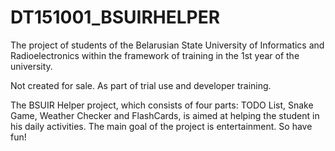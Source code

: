 # DT151001_BSUIRHELPER
The project of students of the Belarusian State University of Informatics and Radioelectronics within the framework of training in the 1st year of the university.

Not created for sale. As part of trial use and developer training.

The BSUIR Helper project, which consists of four parts: TODO List, Snake Game, Weather Checker and FlashCards, is aimed at helping the student in his daily activities. The main goal of the project is entertainment. So have fun!
